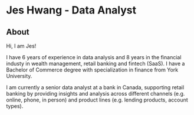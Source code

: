 

<h1>Jes Hwang - Data Analyst </h1>

<h2>About</h2>
Hi, I am Jes! 

<p>
I have 6 years of experience in data analysis and 8 years in the financial industy in wealth management, retail banking and fintech (SaaS). I have a Bachelor of Commerce degree with specialization in finance from York University.

I am currently a senior data analyst at a bank in Canada, supporting retail banking by providing insights and analysis across different channels (e.g. online, phone, in person) and product lines (e.g. lending products, account types).

</p>
